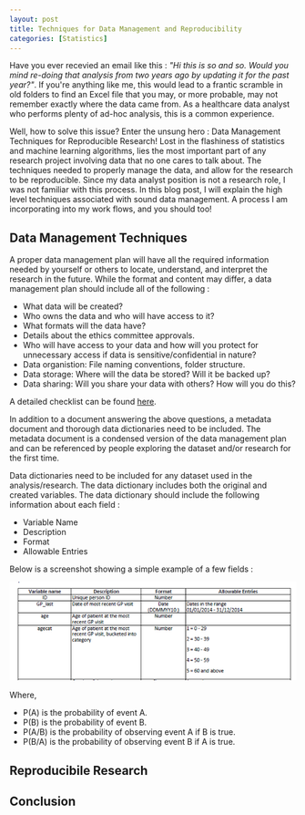```yaml
---
layout: post
title: Techniques for Data Management and Reproducibility
categories: [Statistics]
---
```


Have you ever recevied an email like this : *"Hi this is so and so.  Would you mind re-doing that analysis from two years ago by updating it for the past year?"*.  If you're anything like me, this would lead to a frantic scramble in old folders to find an Excel file that you may, or more probable, may not remember exactly where the data came from.  As a healthcare data analyst who performs plenty of ad-hoc analysis, this is a common experience. 

Well, how to solve this issue?  Enter the unsung hero : Data Management Techniques for Reproducible Research!  Lost in the flashiness of statistics and machine learning algorithms, lies the most important part of any research project involving data that no one cares to talk about. The techniques needed to properly manage the data, and allow for the research to be reproducible. Since my data analyst position is not a research role, I was not familiar with this process.  In this blog post, I will explain the high level techniques associated with sound data management.  A process I am incorporating into my work flows, and you should too! 

## Data Management Techniques

A proper data management plan will have all the required information needed by yourself or others to locate, understand, and interpret the research in the future. While the format and content may differ, a data management plan should include all of the following : 

* What data will be created?
* Who owns the data and who will have access to it?
* What formats will the data have?
* Details about the ethics committee approvals.
* Who will have access to your data and how will you protect for unnecessary access if data is sensitive/confidential in nature?
* Data organistion: File naming conventions, folder structure.
* Data storage: Where will the data be stored? Will it be backed up?
* Data sharing: Will you share your data with others? How will you do this?

A detailed checklist can be found [here](https://www.dcc.ac.uk/DMPs/checklist).  

In addition to a document answering the above questions, a metadata document and thorough data dictionaries need to be included.  The metadata document is a condensed version of the data management plan and can be referenced by people exploring the dataset and/or research for the first time. 

Data dictionaries need to be included for any dataset used in the analysis/research.  The data dictionary includes both the original and created variables.  The data dictionary should include the following information about each field : 

* Variable Name
* Description 
* Format
* Allowable Entries

Below is a screenshot showing a simple example of a few fields : 

<img src="/images/DM_2.PNG"/>

Where,  
* P(A) is the probability of event A.
* P(B) is the probability of event B.
* P(A/B) is the probability of observing event A if B is true.
* P(B/A) is the probability of observing event B if A is true.

## Reproducibile Research

## Conclusion
 
